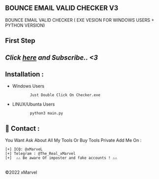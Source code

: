 ## BOUNCE EMAIL VALID CHECKER V3
BOUNCE EMAIL VALID CHECKER ( EXE VESION FOR WINDOWS USERS + PYTHON VERSION)

**First Step**
----------
*Click <a href="https://t.me/real_xmarvel">here</a> and Subscribe.. <3*
----------
Installation : 
------
         
 - Windows Users
   
               Just Double Click On Checker.exe
 - LINUX/Ubunta Users
   
               python3 main.py
               

📧 Contact :
------
You Want Ask About All My Tools Or Buy Tools Private Add Me On : 
```
[+] ICQ: @xMarveL
[+] Telegram : @The_Real_xMarvel
[+]  ⚠️⚠️ Be aware Of imposter and fake accounts ! ⚠️⚠️ 
```

<br>©2022 xMarvel
